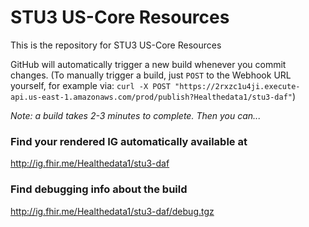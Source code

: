 #  STU3 US-Core Resources
This is the repository for STU3 US-Core Resources

GitHub will automatically trigger a new build whenever you commit changes.
(To manually trigger a build, just `POST` to the Webhook URL yourself, for example via:
`curl -X POST "https://2rxzc1u4ji.execute-api.us-east-1.amazonaws.com/prod/publish?Healthedata1/stu3-daf"`)

*Note: a build takes 2-3 minutes to complete. Then you can...*

### Find your rendered IG automatically available at

http://ig.fhir.me/Healthedata1/stu3-daf

### Find debugging info about the build

http://ig.fhir.me/Healthedata1/stu3-daf/debug.tgz

